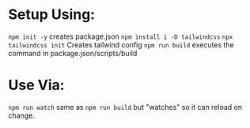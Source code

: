 # Setup Using:
`npm init -y` creates package.json
`npm install i -D tailwindcss`
`npx tailwindcss init` Creates tailwind config
`npm run build` executes the command in package.json/scripts/build

# Use Via: 
`npm run watch` same as `npm run build` but "watches" so it can reload on change.
